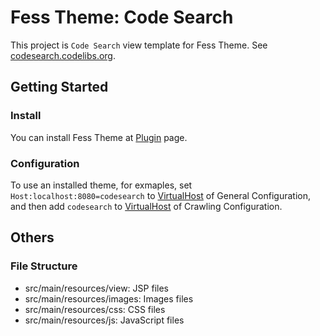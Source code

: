 Fess Theme: Code Search
=========

This project is `Code Search` view template for Fess Theme.
See [codesearch.codelibs.org](https://codesearch.codelibs.org/).

## Getting Started

### Install

You can install Fess Theme at [Plugin](https://fess.codelibs.org/13.4/admin/plugin-guide.html) page.

### Configuration

To use an installed theme, for exmaples, set `Host:localhost:8080=codesearch` to [VirtualHost](https://fess.codelibs.org/13.4/admin/general-guide.html#virtual-hosts) of General Configuration, and then add `codesearch` to [VirtualHost](https://fess.codelibs.org/13.4/admin/webconfig-guide.html#virtual-hosts) of Crawling Configuration.

## Others

### File Structure

- src/main/resources/view: JSP files
- src/main/resources/images: Images files
- src/main/resources/css: CSS files
- src/main/resources/js: JavaScript files 

